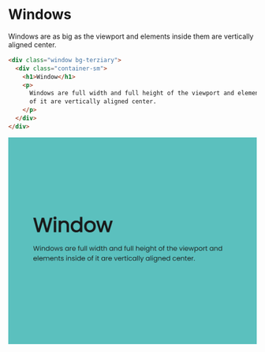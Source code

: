 # Windows

Windows are as big as the viewport and elements inside them are vertically aligned center.

```html
<div class="window bg-terziary">
  <div class="container-sm">
    <h1>Window</h1>
    <p>
      Windows are full width and full height of the viewport and elements inside
      of it are vertically aligned center.
    </p>
  </div>
</div>
```

![Window](../assets/components/window.png)
